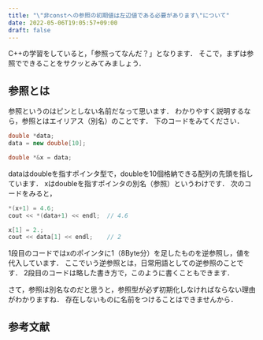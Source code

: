 ```yaml
---
title: "\"非constへの参照の初期値は左辺値である必要があります\"について"
date: 2022-05-06T19:05:57+09:00
draft: false
---
```


C++の学習をしていると，「参照ってなんだ？」となります．
そこで，まずは参照でできることをサクッとみてみましょう．

## 参照とは

参照というのはピンとしない名前だなって思います．
わかりやすく説明するなら，参照とはエイリアス（別名）のことです．
下のコードをみてください．

```cpp
double *data;
data = new double[10];

double *&x = data;
```

dataはdoubleを指すポインタ型で，doubleを10個格納できる配列の先頭を指しています．
xはdoubleを指すポインタの別名（参照）というわけです．
次のコードをみると，

```cpp
*(x+1) = 4.6;
cout << *(data+1) << endl;  // 4.6

x[1] = 2.;
cout << data[1] << endl;    // 2
```

1段目のコードではxのポインタに1（8Byte分）を足したものを逆参照し，値を代入しています．
ここでいう逆参照とは，日常用語としての逆参照のことです．
2段目のコードは略した書き方で，このように書くこともできます．

さて，参照は別名なのだと思うと，参照型が必ず初期化しなければならない理由がわかりますね．
存在しないものに名前をつけることはできませんから．

## 参考文献

